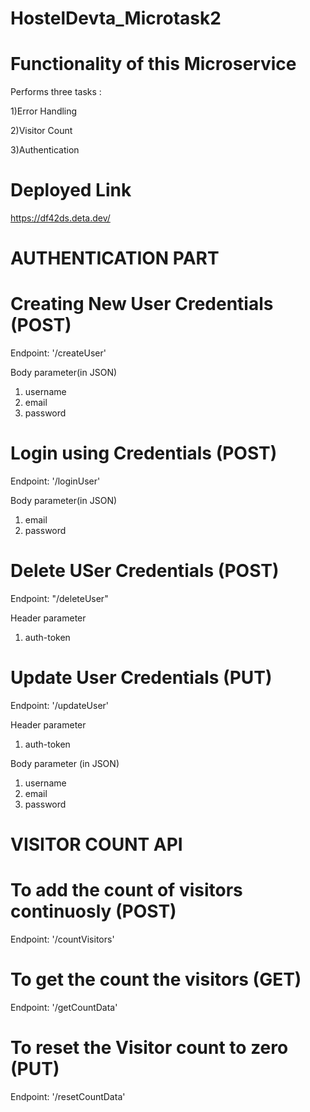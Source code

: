# HostelDevta_Microtask2

# Functionality of this Microservice

Performs three tasks : 

1)Error Handling

2)Visitor Count

3)Authentication

# Deployed Link 

https://df42ds.deta.dev/


# AUTHENTICATION PART

# Creating New User Credentials (POST)

Endpoint: '/createUser'

Body parameter(in JSON)
1. username
2. email
3. password

# Login using Credentials (POST)

Endpoint: '/loginUser'

Body parameter(in JSON)
1. email
2. password

# Delete USer Credentials (POST)

Endpoint: "/deleteUser"

Header parameter
1. auth-token

# Update User Credentials (PUT)

Endpoint: '/updateUser'

Header parameter
1. auth-token

Body parameter (in JSON)
1. username
2. email
3. password

# VISITOR COUNT API

# To add the count of visitors continuosly (POST)

Endpoint: '/countVisitors'

# To get the count the visitors (GET)

Endpoint: '/getCountData'

# To reset the Visitor count to zero (PUT)

Endpoint: '/resetCountData'
